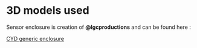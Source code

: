 3D models used
==============

Sensor enclosure is creation of **@lgcproductions** and can be found here : 

[CYD generic enclosure](https://www.printables.com/model/805573-cyd-cheap-yellow-display-generic-enclosure-usb-c-m)

